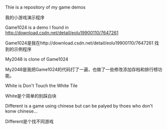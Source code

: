 Thie is a repository of my game demos 

我的小游戏演示程序

Game1024 is a demo I found in http://download.csdn.net/detail/eolu19900110/7647261

Game1024是我在http://download.csdn.net/detail/eolu19900110/7647261 找到的示例程序

My2048 is clone of Game1024

My2048是我把Game1024的代码打了一遍，也做了一些修改添加存档和排行榜功能。

White is Don't Touch the White Tile

White是个简单的别踩白块

Different is a game using chinese but can be palyed by thoes who don't konw chinese...

Different是个找不同游戏
